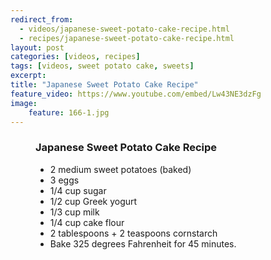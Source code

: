 ---redirect_from:   - videos/japanese-sweet-potato-cake-recipe.html  - recipes/japanese-sweet-potato-cake-recipe.html
layout: post
categories: [videos, recipes]
tags: [videos, sweet potato cake, sweets]
excerpt: 
title: "Japanese Sweet Potato Cake Recipe"
feature_video: https://www.youtube.com/embed/Lw43NE3dzFg
image:
    feature: 166-1.jpg
---

<figure class="ingredients" markdown="1">

### Japanese Sweet Potato Cake Recipe
 
- 2 medium sweet potatoes (baked)
- 3 eggs
- 1/4 cup sugar
- 1/2 cup Greek yogurt
- 1/3 cup milk
- 1/4 cup cake flour
- 2 tablespoons + 2 teaspoons cornstarch
- Bake 325 degrees Fahrenheit for 45 minutes.

</figure>

